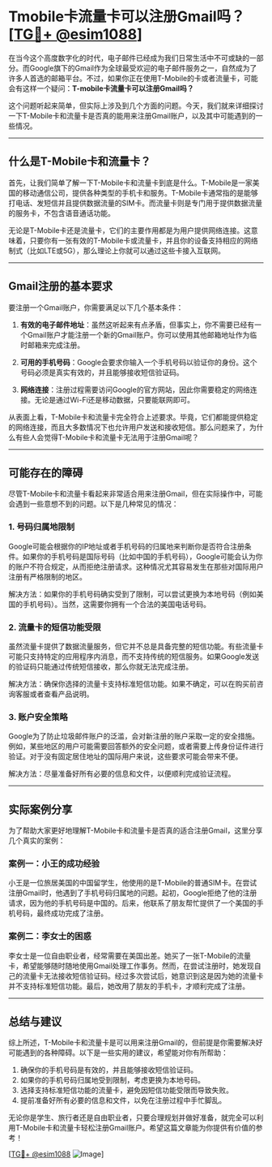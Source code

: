 # Tmobile卡流量卡可以注册Gmail吗？[[TG💪+ @esim1088](https://t.me/s/esim1088)]

在当今这个高度数字化的时代，电子邮件已经成为我们日常生活中不可或缺的一部分。而Google旗下的Gmail作为全球最受欢迎的电子邮件服务之一，自然成为了许多人首选的邮箱平台。不过，如果你正在使用T-Mobile的卡或者流量卡，可能会有这样一个疑问：**T-mobile卡流量卡可以注册Gmail吗？**

这个问题听起来简单，但实际上涉及到几个方面的问题。今天，我们就来详细探讨一下T-Mobile卡和流量卡是否真的能用来注册Gmail账户，以及其中可能遇到的一些情况。

---

## 什么是T-Mobile卡和流量卡？

首先，让我们简单了解一下T-Mobile卡和流量卡到底是什么。T-Mobile是一家美国的移动通信公司，提供各种类型的手机卡和服务。T-Mobile卡通常指的是能够打电话、发短信并且提供数据流量的SIM卡。而流量卡则是专门用于提供数据流量的服务卡，不包含语音通话功能。

无论是T-Mobile卡还是流量卡，它们的主要作用都是为用户提供网络连接。这意味着，只要你有一张有效的T-Mobile卡或流量卡，并且你的设备支持相应的网络制式（比如LTE或5G），那么理论上你就可以通过这些卡接入互联网。

---

## Gmail注册的基本要求

要注册一个Gmail账户，你需要满足以下几个基本条件：

1. **有效的电子邮件地址**：虽然这听起来有点矛盾，但事实上，你不需要已经有一个Gmail账户才能注册一个新的Gmail账户。你可以使用其他邮箱地址作为临时邮箱来完成注册。
   
2. **可用的手机号码**：Google会要求你输入一个手机号码以验证你的身份。这个号码必须是真实有效的，并且能够接收短信验证码。

3. **网络连接**：注册过程需要访问Google的官方网站，因此你需要稳定的网络连接。无论是通过Wi-Fi还是移动数据，只要能联网即可。

从表面上看，T-Mobile卡和流量卡完全符合上述要求。毕竟，它们都能提供稳定的网络连接，而且大多数情况下也允许用户发送和接收短信。那么问题来了，为什么有些人会觉得T-Mobile卡和流量卡无法用于注册Gmail呢？

---

## 可能存在的障碍

尽管T-Mobile卡和流量卡看起来非常适合用来注册Gmail，但在实际操作中，可能会遇到一些意想不到的问题。以下是几种常见的情况：

### 1. **号码归属地限制**
  
   Google可能会根据你的IP地址或者手机号码的归属地来判断你是否符合注册条件。如果你的手机号码是国际号码（比如中国的手机号码），Google可能会认为你的账户不符合规定，从而拒绝注册请求。这种情况尤其容易发生在那些对国际用户注册有严格限制的地区。

   解决方法：如果你的手机号码确实受到了限制，可以尝试更换为本地号码（例如美国的手机号码）。当然，这需要你拥有一个合法的美国电话号码。

### 2. **流量卡的短信功能受限**
   
   虽然流量卡提供了数据流量服务，但它并不总是具备完整的短信功能。有些流量卡可能只支持特定的应用程序内消息，而不支持传统的短信服务。如果Google发送的验证码只能通过传统短信接收，那么你就无法完成注册。

   解决方法：确保你选择的流量卡支持标准短信功能。如果不确定，可以在购买前咨询客服或者查看产品说明。

### 3. **账户安全策略**
   
   Google为了防止垃圾邮件账户的泛滥，会对新注册的账户采取一定的安全措施。例如，某些地区的用户可能需要回答额外的安全问题，或者需要上传身份证件进行验证。对于没有固定居住地址的国际用户来说，这些要求可能会带来不便。

   解决方法：尽量准备好所有必要的信息和文件，以便顺利完成验证流程。

---

## 实际案例分享

为了帮助大家更好地理解T-Mobile卡和流量卡是否真的适合注册Gmail，这里分享几个真实的案例：

### 案例一：小王的成功经验

小王是一位旅居美国的中国留学生，他使用的是T-Mobile的普通SIM卡。在尝试注册Gmail时，他遇到了手机号码归属地的问题。起初，Google拒绝了他的注册请求，因为他的手机号码是中国的。后来，他联系了朋友帮忙提供了一个美国的手机号码，最终成功完成了注册。

### 案例二：李女士的困惑

李女士是一位自由职业者，经常需要在美国出差。她买了一张T-Mobile的流量卡，希望能够随时随地使用Gmail处理工作事务。然而，在尝试注册时，她发现自己的流量卡无法接收短信验证码。经过多次尝试后，她意识到这是因为她的流量卡并不支持标准短信功能。最后，她改用了朋友的手机卡，才顺利完成了注册。

---

## 总结与建议

综上所述，T-Mobile卡和流量卡是可以用来注册Gmail的，但前提是你需要解决好可能遇到的各种障碍。以下是一些实用的建议，希望能对你有所帮助：

1. 确保你的手机号码是有效的，并且能够接收短信验证码。
2. 如果你的手机号码归属地受到限制，考虑更换为本地号码。
3. 选择支持标准短信功能的流量卡，避免因短信功能受限而导致失败。
4. 提前准备好所有必要的信息和文件，以免在注册过程中手忙脚乱。

无论你是学生、旅行者还是自由职业者，只要合理规划并做好准备，就完全可以利用T-Mobile卡和流量卡轻松注册Gmail账户。希望这篇文章能为你提供有价值的参考！

[[TG💪+ @esim1088](https://t.me/s/esim1088) ![Image](https://i.postimg.cc/4NQfJmqS/Snipaste-2025-05-13-00-14-12.png)]